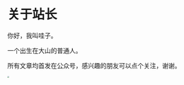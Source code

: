 # 关于站长

你好，我叫哇子。

一个出生在大山的普通人。

所有文章均首发在公众号，感兴趣的朋友可以点个关注，谢谢。

<img src="http://docsimg.wazicode.top/gzh.png" style="zoom: 25%;" />

